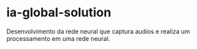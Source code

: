 # ia-global-solution
Desenvolvimento da rede neural que captura audios e realiza um processamento em uma rede neural.
